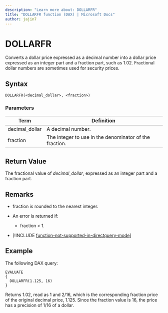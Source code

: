 ```yaml
---
description: "Learn more about: DOLLARFR"
title: "DOLLARFR function (DAX) | Microsoft Docs"
author: jajin7
---
```


# DOLLARFR

Converts a dollar price expressed as a decimal number into a dollar price expressed as an integer part and a fraction part, such as 1.02. Fractional dollar numbers are sometimes used for security prices.

## Syntax

```dax
DOLLARFR(<decimal_dollar>, <fraction>)
```

### Parameters

|Term|Definition|  
|--------|--------------|  
|decimal_dollar|A decimal number.|
|fraction|The integer to use in the denominator of the fraction.|

## Return Value

The fractional value of *decimal_dollar*, expressed as an integer part and a fraction part.

## Remarks

- fraction is rounded to the nearest integer.

- An error is returned if:
  - fraction < 1.

- [!INCLUDE [function-not-supported-in-directquery-mode](includes/function-not-supported-in-directquery-mode.md)]

## Example

The following DAX query:

```dax
EVALUATE
{
  DOLLARFR(1.125, 16)
}
```

Returns 1.02, read as 1 and 2/16, which is the corresponding fraction price of the original decimal price, 1.125. Since the fraction value is 16, the price has a precision of 1/16 of a dollar.
